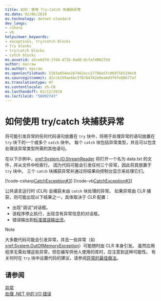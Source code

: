 ```yaml
---
title: 如何：使用 Try-Catch 块捕获异常
ms.date: 02/06/2019
ms.technology: dotnet-standard
dev_langs:
- csharp
- vb
helpviewer_keywords:
- exceptions, try/catch blocks
- try blocks
- try/catch blocks
- catch blocks
ms.assetid: a3ce6dfd-1f64-471b-8ad8-8cfaf406275d
author: mairaw
ms.author: mairaw
ms.openlocfilehash: 5183a854ee2b7462ecc27786a5fc0697565194c0
ms.sourcegitcommit: d2ccb199ae6bc5787b4762e9ea6d3f6fe88677af
ms.translationtype: HT
ms.contentlocale: zh-CN
ms.lasthandoff: 02/12/2019
ms.locfileid: "56092743"
---
```

# <a name="how-to-use-the-trycatch-block-to-catch-exceptions"></a>如何使用 try/catch 块捕获异常

将可能引发异常的任何代码语句放置在 `try` 块中，将用于处理异常的语句放置在 `try` 块下的一个或多个 `catch` 块中。 每个 `catch` 块包括异常类型，并且可以包含处理该异常类型所需的其他语句。

在以下示例中，<xref:System.IO.StreamReader> 将打开一个名为 data.txt 的文件，并从文件中检索行。 因为代码可能会引发任何三个异常，因此将其放置于 `try` 块中。 三个 `catch` 块捕获异常并通过将结果向控制台显示来处理它们。

[!code-csharp[CatchException#3](~/samples/snippets/csharp/VS_Snippets_CLR/CatchException/CS/catchexception2.cs#3)]
[!code-vb[CatchException#3](~/samples/snippets/visualbasic/VS_Snippets_CLR/CatchException/VB/catchexception2.vb#3)]  

公共语言运行时 (CLR) 会捕获未由 `catch` 块处理的异常。 如果异常由 CLR 捕获，则可能出现以下结果之一，具体取决于 CLR 配置：

- 出现“调试”对话框。
- 该程序停止执行，出现含有异常信息的对话框。
- 错误输出到[标准错误输出流](xref:System.Console.Error)。

> [!NOTE]
> 大多数代码可能会引发异常，并且一些异常（如 <xref:System.OutOfMemoryException>）可能随时由 CLR 本身引发。 虽然应用程序无需处理这些异常，但在编写供他人使用的库时，应注意到这种可能性。 有关何时在 `try` 块中设置代码的建议，请参阅[异常的最佳做法](best-practices-for-exceptions.md)。

## <a name="see-also"></a>请参阅

[异常](index.md)  
[处理 .NET 中的 I/O 错误](../io/handling-io-errors.md)
